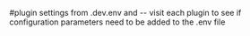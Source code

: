 #plugin settings
from .dev.env
and --
visit each plugin to see if configuration parameters need to be added to the .env file

